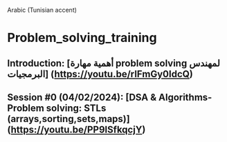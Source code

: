 Arabic (Tunisian accent)
# Problem_solving_training
## Introduction: [أهمية مهارة problem solving لمهندس البرمجيات] (https://youtu.be/rIFmGy0IdcQ)
## Session #0 (04/02/2024):  [DSA & Algorithms-Problem solving: STLs (arrays,sorting,sets,maps)] (https://youtu.be/PP9lSfkqcjY)
